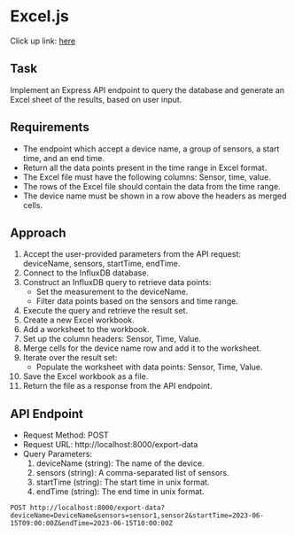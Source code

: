 # Excel.js

Click up link: [here](https://app.clickup.com/t/85zta0cm3)

## Task

Implement an Express API endpoint to query the database and generate an Excel sheet of the results, based on user input.

## Requirements

- The endpoint which accept a device name, a group of sensors, a start time, and an end time.
- Return all the data points present in the time range in Excel format.
- The Excel file must have the following columns: Sensor, time, value.
- The rows of the Excel file should contain the data from the time range.
- The device name must be shown in a row above the headers as merged cells.

## Approach

1. Accept the user-provided parameters from the API request: deviceName, sensors, startTime, endTime.
2. Connect to the InfluxDB database.
3. Construct an InfluxDB query to retrieve data points:
   - Set the measurement to the deviceName.
   - Filter data points based on the sensors and time range.
4. Execute the query and retrieve the result set.
5. Create a new Excel workbook.
6. Add a worksheet to the workbook.
7. Set up the column headers: Sensor, Time, Value.
8. Merge cells for the device name row and add it to the worksheet.
9. Iterate over the result set:
   - Populate the worksheet with data points: Sensor, Time, Value.
10. Save the Excel workbook as a file.
11. Return the file as a response from the API endpoint.

## API Endpoint

- Request Method: POST
- Request URL: http://localhost:8000/export-data
- Query Parameters:
  1. deviceName (string): The name of the device.
  2. sensors (string): A comma-separated list of sensors.
  3. startTime (string): The start time in unix format.
  4. endTime (string): The end time in unix format.

```
POST http://localhost:8000/export-data?deviceName=DeviceName&sensors=sensor1,sensor2&startTime=2023-06-15T09:00:00Z&endTime=2023-06-15T10:00:00Z
```
